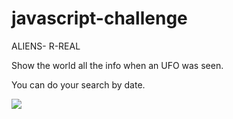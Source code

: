 # javascript-challenge

ALIENS- R-REAL

Show the world all the info when an UFO was seen. 

You can do your search by date.

<img src = "https://github.com/dmhitt/javascript-challenge/tree/main/UFO-level-1/static/images/UFO_Sightings.png"/>
